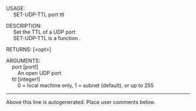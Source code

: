 USAGE:  
&nbsp;&nbsp;&nbsp;&nbsp;&nbsp;SET-UDP-TTL&nbsp;port&nbsp;ttl&nbsp;  
  
DESCRIPTION:  
&nbsp;&nbsp;&nbsp;&nbsp;&nbsp;Set&nbsp;the&nbsp;TTL&nbsp;of&nbsp;a&nbsp;UDP&nbsp;port  
&nbsp;&nbsp;&nbsp;&nbsp;&nbsp;SET-UDP-TTL&nbsp;is&nbsp;a&nbsp;function&nbsp;.  
  
RETURNS:&nbsp;[&lt;opt&gt;]  
  
ARGUMENTS:  
&nbsp;&nbsp;&nbsp;&nbsp;port&nbsp;[port!]  
&nbsp;&nbsp;&nbsp;&nbsp;&nbsp;&nbsp;&nbsp;&nbsp;An&nbsp;open&nbsp;UDP&nbsp;port  
&nbsp;&nbsp;&nbsp;&nbsp;ttl&nbsp;[integer!]  
&nbsp;&nbsp;&nbsp;&nbsp;&nbsp;&nbsp;&nbsp;&nbsp;0&nbsp;=&nbsp;local&nbsp;machine&nbsp;only,&nbsp;1&nbsp;=&nbsp;subnet&nbsp;(default),&nbsp;or&nbsp;up&nbsp;to&nbsp;255  
___
Above this line is autogenerated. Place user comments below.